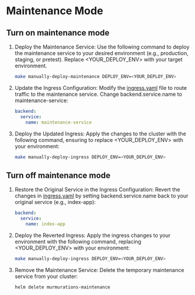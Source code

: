 # Maintenance Mode

## Turn on maintenance mode

1. Deploy the Maintenance Service: Use the following command to deploy the maintenance service to your desired environment (e.g., production, staging, or pretest). Replace <YOUR_DEPLOY_ENV> with your target environment.

    ```bash
    make manually-deploy-maintenance DEPLOY_ENV=<YOUR_DEPLOY_ENV>
    ```

2. Update the Ingress Configuration: Modify the [ingress.yaml](./charts/murmurations/charts/ingress/templates/ingress/ingress.yaml) file to route traffic to the maintenance service. Change backend.service.name to maintenance-service:

   ```yaml
   backend:
     service:
       name: maintenance-service
   ```
   
3. Deploy the Updated Ingress: Apply the changes to the cluster with the following command, ensuring to replace <YOUR_DEPLOY_ENV> with your environment:

    ```bash
    make manually-deploy-ingress DEPLOY_ENV=<YOUR_DEPLOY_ENV>
    ```
   
## Turn off maintenance mode

1. Restore the Original Service in the Ingress Configuration: Revert the changes in [ingress.yaml](./charts/murmurations/charts/ingress/templates/ingress/ingress.yaml) by setting backend.service.name back to your original service (e.g., index-app):

   ```yaml
   backend:
     service:
       name: index-app
   ```
   
2. Deploy the Reverted Ingress: Apply the ingress changes to your environment with the following command, replacing <YOUR_DEPLOY_ENV> with your environment:

    ```bash
    make manually-deploy-ingress DEPLOY_ENV=<YOUR_DEPLOY_ENV>
    ```
   
3. Remove the Maintenance Service: Delete the temporary maintenance service from your cluster:

    ```bash
    helm delete murmurations-maintenance
    ```
